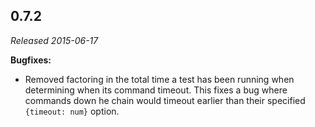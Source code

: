 ## 0.7.2

_Released 2015-06-17_

**Bugfixes:**

- Removed factoring in the total time a test has been running when determining
  when its command timeout. This fixes a bug where commands down he chain would
  timeout earlier than their specified `{timeout: num}` option.
